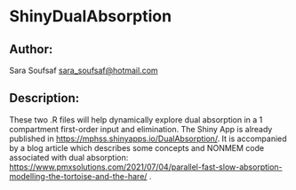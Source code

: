 # ShinyDualAbsorption

## Author:
Sara Soufsaf
sara_soufsaf@hotmail.com

## Description:
These two .R files will help dynamically explore dual absorption in a 1 compartment first-order input and elimination. The Shiny App is already published in https://mphss.shinyapps.io/DualAbsorption/.
It is accompanied by a blog article which describes some concepts and NONMEM code associated with dual absorption: https://www.pmxsolutions.com/2021/07/04/parallel-fast-slow-absorption-modelling-the-tortoise-and-the-hare/ .

